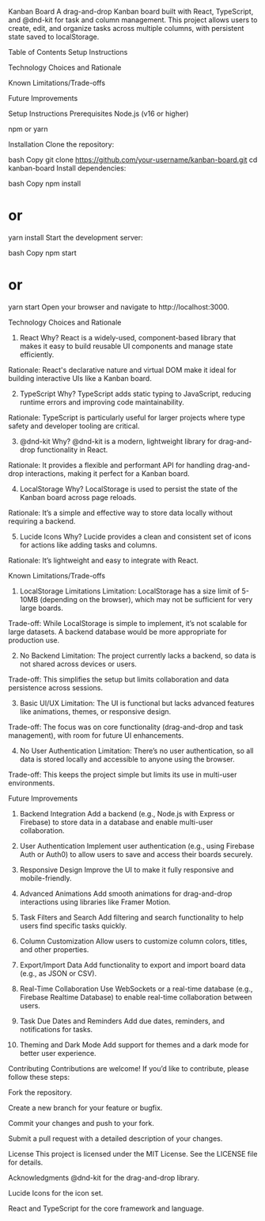 Kanban Board
A drag-and-drop Kanban board built with React, TypeScript, and @dnd-kit for task and column management. This project allows users to create, edit, and organize tasks across multiple columns, with persistent state saved to localStorage.

Table of Contents
Setup Instructions

Technology Choices and Rationale

Known Limitations/Trade-offs

Future Improvements

Setup Instructions
Prerequisites
Node.js (v16 or higher)

npm or yarn

Installation
Clone the repository:

bash
Copy
git clone https://github.com/your-username/kanban-board.git
cd kanban-board
Install dependencies:

bash
Copy
npm install
# or
yarn install
Start the development server:

bash
Copy
npm start
# or
yarn start
Open your browser and navigate to http://localhost:3000.

Technology Choices and Rationale
1. React
Why? React is a widely-used, component-based library that makes it easy to build reusable UI components and manage state efficiently.

Rationale: React's declarative nature and virtual DOM make it ideal for building interactive UIs like a Kanban board.

2. TypeScript
Why? TypeScript adds static typing to JavaScript, reducing runtime errors and improving code maintainability.

Rationale: TypeScript is particularly useful for larger projects where type safety and developer tooling are critical.

3. @dnd-kit
Why? @dnd-kit is a modern, lightweight library for drag-and-drop functionality in React.

Rationale: It provides a flexible and performant API for handling drag-and-drop interactions, making it perfect for a Kanban board.

4. LocalStorage
Why? LocalStorage is used to persist the state of the Kanban board across page reloads.

Rationale: It’s a simple and effective way to store data locally without requiring a backend.

5. Lucide Icons
Why? Lucide provides a clean and consistent set of icons for actions like adding tasks and columns.

Rationale: It’s lightweight and easy to integrate with React.

Known Limitations/Trade-offs
1. LocalStorage Limitations
Limitation: LocalStorage has a size limit of 5-10MB (depending on the browser), which may not be sufficient for very large boards.

Trade-off: While LocalStorage is simple to implement, it’s not scalable for large datasets. A backend database would be more appropriate for production use.

2. No Backend
Limitation: The project currently lacks a backend, so data is not shared across devices or users.

Trade-off: This simplifies the setup but limits collaboration and data persistence across sessions.

3. Basic UI/UX
Limitation: The UI is functional but lacks advanced features like animations, themes, or responsive design.

Trade-off: The focus was on core functionality (drag-and-drop and task management), with room for future UI enhancements.

4. No User Authentication
Limitation: There’s no user authentication, so all data is stored locally and accessible to anyone using the browser.

Trade-off: This keeps the project simple but limits its use in multi-user environments.

Future Improvements
1. Backend Integration
Add a backend (e.g., Node.js with Express or Firebase) to store data in a database and enable multi-user collaboration.

2. User Authentication
Implement user authentication (e.g., using Firebase Auth or Auth0) to allow users to save and access their boards securely.

3. Responsive Design
Improve the UI to make it fully responsive and mobile-friendly.

4. Advanced Animations
Add smooth animations for drag-and-drop interactions using libraries like Framer Motion.

5. Task Filters and Search
Add filtering and search functionality to help users find specific tasks quickly.

6. Column Customization
Allow users to customize column colors, titles, and other properties.

7. Export/Import Data
Add functionality to export and import board data (e.g., as JSON or CSV).

8. Real-Time Collaboration
Use WebSockets or a real-time database (e.g., Firebase Realtime Database) to enable real-time collaboration between users.

9. Task Due Dates and Reminders
Add due dates, reminders, and notifications for tasks.

10. Theming and Dark Mode
Add support for themes and a dark mode for better user experience.

Contributing
Contributions are welcome! If you’d like to contribute, please follow these steps:

Fork the repository.

Create a new branch for your feature or bugfix.

Commit your changes and push to your fork.

Submit a pull request with a detailed description of your changes.

License
This project is licensed under the MIT License. See the LICENSE file for details.

Acknowledgments
@dnd-kit for the drag-and-drop library.

Lucide Icons for the icon set.

React and TypeScript for the core framework and language.
